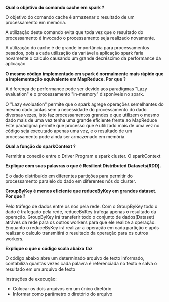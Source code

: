**Qual o objetivo do comando cache em spark ?**

O objetivo do comando cache é armazenar o resultado de um processamento em memória.
 
A utilização deste comando evita que toda vez que o resultado do processamento é invocado o processamento seja realizado novamente.

A utilização do cache é de grande importância para processamentos pesados, pois a cada utilização da variável a aplicação spark faria novamente o calculo causando um grande decréscimo da performance da aplicação

**O mesmo código implementado em spark é normalmente mais rápido que a implementação equivalente em MapReduce. Por que ?**

A diferença de performance pode ser devido aos paradigmas "Lazy evaluation" e o processamento "in-memory" disponíveis no spark. 

O "Lazy evoluation" permite que o spark agrege operações semelhantes do mesmo dado juntas sem a necessidade do processamento do dado diversas vezes, isto faz processamentos grandes e que utilizem o mesmo dado mais de uma vez tenha uma grande eficiente frente ao MapReduce
Este paradigma permite que processo que é utilizado mais de uma vez no código seja executado apenas uma vez, e o resultado de um processamento pode ainda ser armazenado em memória.

**Qual a função do sparkContext ?**

Permitir a conexão entre o Driver Program e spark cluster. O sparkContext 


**Explique com suas palavras o que é Resilient Distributed Datasets(RDD).**

É o dado distribuído em diferentes partições para permitir do processamento paralelo do dado em diferentes nós do cluster. 


**GroupByKey é menos eficiente que reduceByKey em grandes dataset. Por que ?**

Pelo tráfego de dados entre os nós pela rede. 
Com o GroupByKey todo o dado é trafegado pela rede, reduceByKey trafega apenas o resultado da operação.
GroupByKey irá transferir todo o conjunto de dados(Dataset) atráves da rede para os outros workers para que ele realize a operação. 
Enquanto o reduceByKey irá realizar a operação em cada partição e após realizar o calculo transmitirá o resultado da operação para os outros workers. 

**Explique o que o código scala abaixo faz**

O código abaixo abre um determinado arquivo de texto informado, contabiliza quantas vezes cada palavra é referenciada no texto e salva o resultado em um arquivo de texto

Instruções de execução:
- Colocar os dois arquivos em um único diretório
- Informar como parâmetro o diretório do arquivo
